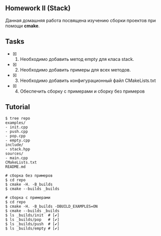 ## Homework II (Stack)
Данная домашняя работа посвящена изучению сборки проектов при помощи **cmake**.

## Tasks
- [X] 1. Необходимо добавить метод empty для класа stack.
- [X] 2. Необходимо добавить примеры для всех методов.
- [X] 3. Необходимо добавить конфигурационный файл CMakeLists.txt
- [X] 4. Обеспечить сборку с примерами и сборку без примеров

## Tutorial

```ShellSession
$ tree repo
examples/
- init.cpp
- push.cpp
- pop.cpp
- empty.cpp
include/
- stack.hpp
sources/
- main.cpp
CMakeLists.txt
README.md
```

```ShellSession
# сборка без примеров
$ cd repo
$ cmake -H. -B_builds
$ cmake --builds _builds
```

```ShellSession
# сборка с примерами
$ cd repo
$ cmake -H. -B_builds -DBUILD_EXAMPLES=ON
$ cmake --builds _builds
$ ls _builds/init  # [✔]
$ ls _builds/pop   # [✔] 
$ ls _builds/push  # [✔]
$ ls _builds/empty # [✔]
```